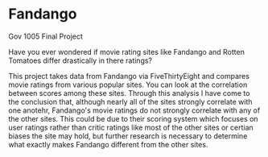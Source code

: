 # Fandango
Gov 1005 Final Project

Have you ever wondered if movie rating sites like Fandango and Rotten Tomatoes differ drastically in there ratings?

This project takes data from Fandango via FiveThirtyEight and compares movie ratings from various popular sites. You can look at the correlation between scores among these sites. Through this analysis I have come to the conclusion that, although nearly all of the sites strongly correlate with one anotehr, Fandango's movie ratings do not strongly correlate with any of the other sites. This could be due to their scoring system which focuses on user ratings rather than critic ratings like most of the other sites or certian biases the site may hold, but further research is necessary to determine what exactly makes Fandango different from the other sites.
